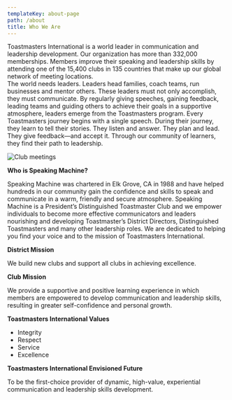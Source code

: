 ```yaml
---
templateKey: about-page
path: /about
title: Who We Are
---
```

Toastmasters International is a world leader in communication and leadership development. Our organization has more than 332,000 memberships. Members improve their speaking and leadership skills by attending one of the 15,400 clubs in 135 countries that make up our global network of meeting locations.\
The world needs leaders. Leaders head families, coach teams, run businesses and mentor others. These leaders must not only accomplish, they must communicate. By regularly giving speeches, gaining feedback, leading teams and guiding others to achieve their goals in a supportive atmosphere, leaders emerge from the Toastmasters program. Every Toastmasters journey begins with a single speech. During their journey, they learn to tell their stories. They listen and answer. They plan and lead. They give feedback—and accept it. Through our community of learners, they find their path to leadership.

![Club meetings](http://speakingmachine.org/wp-content/uploads/2016/07/1_ClubMeetings.png "Club Meetings")

**Who is Speaking Machine?**

Speaking Machine was chartered in Elk Grove, CA in 1988 and have helped hundreds in our community gain the confidence and skills to speak and communicate in a warm, friendly and secure atmosphere. Speaking Machine is a President’s Distinguished Toastmaster Club and we empower individuals to become more effective communicators and leaders nourishing and developing Toastmaster’s District Directors, Distinguished Toastmasters and many other leadership roles. We are dedicated to helping you find your voice and to the mission of Toastmasters International.

**District Mission**

We build new clubs and support all clubs in achieving excellence.

**Club Mission**

We provide a supportive and positive learning experience in which members are empowered to develop communication and leadership skills, resulting in greater self-confidence and personal growth.

**Toastmasters International Values**

* Integrity
* Respect
* Service
* Excellence

**Toastmasters International Envisioned Future**

To be the first-choice provider of dynamic, high-value, experiential communication and leadership skills development.